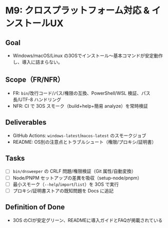 ﻿# M9: クロスプラットフォーム対応 & インストールUX

## Goal
- Windows/macOS/Linux の3OSでインストール〜基本コマンドが安定動作し、導入に詰まらない。

## Scope（FR/NFR）
- FR: `bin`/改行コード/パス/権限の互換、PowerShell/WSL 検証、パス長/UTF-8 ハンドリング
- NFR: CI で 3OS スモーク（build+help+簡易 analyze）を常時検証

## Deliverables
- GitHub Actions: `windows-latest`/`macos-latest` のスモークジョブ
- README: OS別の注意点とトラブルシュート（権限/プロキシ/証明書）

## Tasks
- [ ] `bin/dnsweeper` の CRLF 問題/権限検証（Git 属性/自動変換）
- [ ] Node/PNPM セットアップの差異を吸収（setup-node/pnpm）
- [ ] 最小スモーク（`--help`/`import`/`list`）を 3OS で実行
- [ ] プロキシ/証明書ストアの既知問題を Docs に追記

## Definition of Done
- 3OS のCIが安定グリーン、READMEに導入ガイドとFAQが掲載されている
